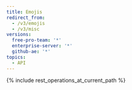 ```yaml
---
title: Emojis
redirect_from:
  - /v3/emojis
  - /v3/misc
versions:
  free-pro-team: '*'
  enterprise-server: '*'
  github-ae: '*'
topics:
  - API
---
```


{% include rest_operations_at_current_path %}
